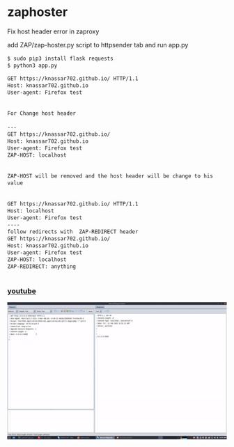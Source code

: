 # zaphoster
Fix host header error in zaproxy


add ZAP/zap-hoster.py script to httpsender tab and run app.py

```
$ sudo pip3 install flask requests
$ python3 app.py
```

```
GET https://knassar702.github.io/ HTTP/1.1
Host: knassar702.github.io
User-agent: Firefox test


For Change host header

---
GET https://knassar702.github.io/
Host: knassar702.github.io
User-agent: Firefox test
ZAP-HOST: localhost


ZAP-HOST will be removed and the host header will be change to his value


GET https://knassar702.github.io/ HTTP/1.1
Host: localhost
User-agent: Firefox test
----
follow redirects with  ZAP-REDIRECT header
GET https://knassar702.github.io/
Host: knassar702.github.io
User-agent: Firefox test
ZAP-HOST: localhost
ZAP-REDIRECT: anything


```
### [youtube](https://www.youtube.com/watch?v=1fgNkFwmcbE)

![](zap.gif)
